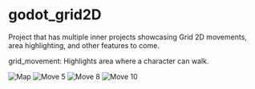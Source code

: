 # godot_grid2D

Project that has multiple inner projects showcasing Grid 2D movements, area highlighting, and other features to come.

grid_movement: Highlights area where a character can walk.

![Map](https://dl.dropboxusercontent.com/u/45209445/git_hub_screenshots/map.png)
![Move 5](https://dl.dropboxusercontent.com/u/45209445/git_hub_screenshots/move_5.png)
![Move 8](https://dl.dropboxusercontent.com/u/45209445/git_hub_screenshots/move_8.png)
![Move 10](https://dl.dropboxusercontent.com/u/45209445/git_hub_screenshots/move_10.png)

